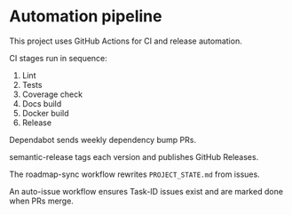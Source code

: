 # Automation pipeline

This project uses GitHub Actions for CI and release automation.

CI stages run in sequence:
1. Lint
2. Tests
3. Coverage check
4. Docs build
5. Docker build
6. Release

Dependabot sends weekly dependency bump PRs.

semantic-release tags each version and publishes GitHub Releases.

The roadmap-sync workflow rewrites `PROJECT_STATE.md` from issues.

An auto-issue workflow ensures Task-ID issues exist and are marked done when PRs merge.
